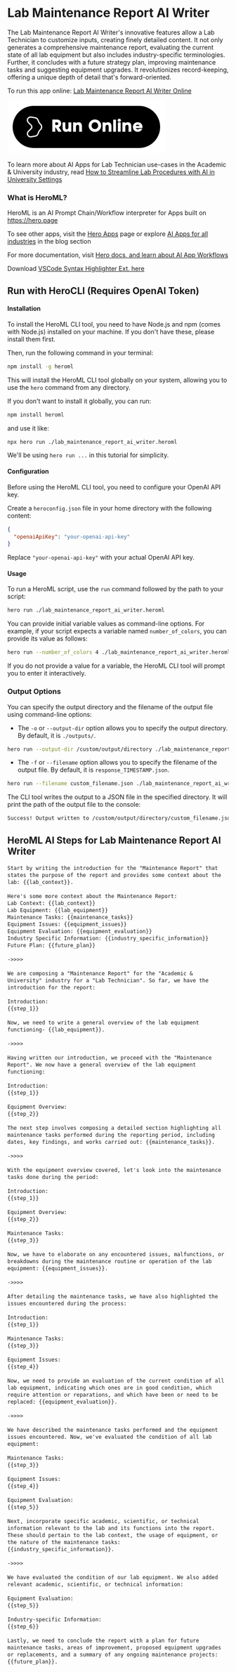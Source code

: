 # Lab Maintenance Report AI Writer

The Lab Maintenance Report AI Writer's innovative features allow a Lab Technician to customize inputs, creating finely detailed content. It not only generates a comprehensive maintenance report, evaluating the current state of all lab equipment but also includes industry-specific terminologies. Further, it concludes with a future strategy plan, improving maintenance tasks and suggesting equipment upgrades. It revolutionizes record-keeping, offering a unique depth of detail that's forward-oriented.

To run this app online: [Lab Maintenance Report AI Writer Online](https://hero.page/app/lab-maintenance-report-ai-writer-strategic-lab-equipment-maintenance-tracker/VccttfVW0JB4Xj53n29H)

[![Run Lab Maintenance Report AI Writer Online](/assets/run.svg)](https://hero.page/app/lab-maintenance-report-ai-writer-strategic-lab-equipment-maintenance-tracker/VccttfVW0JB4Xj53n29H)

To learn more about AI Apps for Lab Technician use-cases in the Academic & University industry, read [How to Streamline Lab Procedures with AI in University Settings](https://hero.page/blog/ai/academic-and-university/how-to-streamline-lab-procedures-with-ai-in-university-settings/170711)

### What is HeroML?
HeroML is an AI Prompt Chain/Workflow interpreter for Apps built on https://hero.page 

To see other apps, visit the [Hero Apps](https://hero.page/apps) page or explore [AI Apps for all industries](https://hero.page/blog) in the blog section

For more documentation, visit [Hero docs, and learn about AI App Workflows](https://hero.page/tutorials/introduction-to-heroml)

Download [VSCode Syntax Highlighter Ext. here](https://marketplace.visualstudio.com/items?itemName=hero-page.heroml)

## Run with HeroCLI (Requires OpenAI Token)

#### Installation

To install the HeroML CLI tool, you need to have Node.js and npm (comes with Node.js) installed on your machine. If you don't have these, please install them first. 

Then, run the following command in your terminal:

```bash
npm install -g heroml
```

This will install the HeroML CLI tool globally on your system, allowing you to use the `hero` command from any directory.

If you don't want to install it globally, you can run:

```bash
npm install heroml
```

and use it like:

```bash
npx hero run ./lab_maintenance_report_ai_writer.heroml
```

We'll be using `hero run ...` in this tutorial for simplicity.

#### Configuration

Before using the HeroML CLI tool, you need to configure your OpenAI API key. 

Create a `heroconfig.json` file in your home directory with the following content:

```json
{
  "openaiApiKey": "your-openai-api-key"
}
```

Replace `"your-openai-api-key"` with your actual OpenAI API key.

#### Usage

To run a HeroML script, use the `run` command followed by the path to your script:

```bash
hero run ./lab_maintenance_report_ai_writer.heroml
```

You can provide initial variable values as command-line options. For example, if your script expects a variable named `number_of_colors`, you can provide its value as follows:

```bash
hero run --number_of_colors 4 ./lab_maintenance_report_ai_writer.heroml
```

If you do not provide a value for a variable, the HeroML CLI tool will prompt you to enter it interactively.

### Output Options

You can specify the output directory and the filename of the output file using command-line options:

- The `-o` or `--output-dir` option allows you to specify the output directory. By default, it is `./outputs/`.

```bash
hero run --output-dir /custom/output/directory ./lab_maintenance_report_ai_writer.heroml
```

- The `-f` or `--filename` option allows you to specify the filename of the output file. By default, it is `response_TIMESTAMP.json`.

```bash
hero run --filename custom_filename.json ./lab_maintenance_report_ai_writer.heroml
```

The CLI tool writes the output to a JSON file in the specified directory. It will print the path of the output file to the console:

```bash
Success! Output written to /custom/output/directory/custom_filename.json
```


## HeroML AI Steps for Lab Maintenance Report AI Writer
```
Start by writing the introduction for the "Maintenance Report" that states the purpose of the report and provides some context about the lab: {{lab_context}}.

Here's some more context about the Maintenance Report:
Lab Context: {{lab_context}}
Lab Equipment: {{lab_equipment}}
Maintenance Tasks: {{maintenance_tasks}}
Equipment Issues: {{equipment_issues}}
Equipment Evaluation: {{equipment_evaluation}}
Industry Specific Information: {{industry_specific_information}}
Future Plan: {{future_plan}}

->>>>

We are composing a "Maintenance Report" for the "Academic & University" industry for a "Lab Technician". So far, we have the introduction for the report:

Introduction:
{{step_1}}

Now, we need to write a general overview of the lab equipment functioning- {{lab_equipment}}.

->>>>

Having written our introduction, we proceed with the "Maintenance Report". We now have a general overview of the lab equipment functioning:

Introduction:
{{step_1}}

Equipment Overview:
{{step_2}}

The next step involves composing a detailed section highlighting all maintenance tasks performed during the reporting period, including dates, key findings, and works carried out: {{maintenance_tasks}}.

->>>>

With the equipment overview covered, let's look into the maintenance tasks done during the period:

Introduction:
{{step_1}}

Equipment Overview:
{{step_2}}

Maintenance Tasks:
{{step_3}}

Now, we have to elaborate on any encountered issues, malfunctions, or breakdowns during the maintenance routine or operation of the lab equipment: {{equipment_issues}}.

->>>>

After detailing the maintenance tasks, we have also highlighted the issues encountered during the process:

Introduction:
{{step_1}}

Maintenance Tasks:
{{step_3}}

Equipment Issues:
{{step_4}}

Now, we need to provide an evaluation of the current condition of all lab equipment, indicating which ones are in good condition, which require attention or reparations, and which have been or need to be replaced: {{equipment_evaluation}}.

->>>>

We have described the maintenance tasks performed and the equipment issues encountered. Now, we've evaluated the condition of all lab equipment:

Maintenance Tasks:
{{step_3}}

Equipment Issues:
{{step_4}}

Equipment Evaluation:
{{step_5}}

Next, incorporate specific academic, scientific, or technical information relevant to the lab and its functions into the report. These should pertain to the lab context, the usage of equipment, or the nature of the maintenance tasks: {{industry_specific_information}}.

->>>>

We have evaluated the condition of our lab equipment. We also added relevant academic, scientific, or technical information:

Equipment Evaluation:
{{step_5}}

Industry-specific Information:
{{step_6}}

Lastly, we need to conclude the report with a plan for future maintenance tasks, areas of improvement, proposed equipment upgrades or replacements, and a summary of any ongoing maintenance projects: {{future_plan}}.


```

